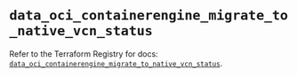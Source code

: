 # `data_oci_containerengine_migrate_to_native_vcn_status`

Refer to the Terraform Registry for docs: [`data_oci_containerengine_migrate_to_native_vcn_status`](https://registry.terraform.io/providers/oracle/oci/6.37.0/docs/data-sources/containerengine_migrate_to_native_vcn_status).
